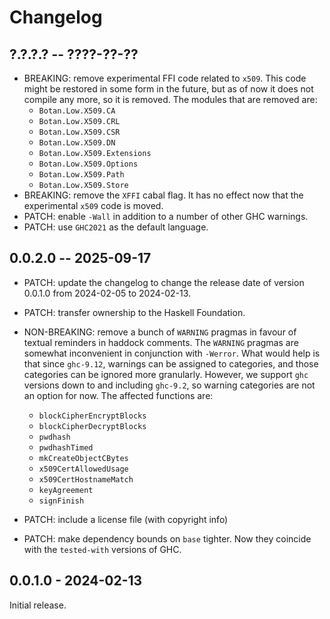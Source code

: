# Changelog

## ?.?.?.? -- ????-??-??

* BREAKING: remove experimental FFI code related to `x509`. This code might be
  restored in some form in the future, but as of now it does not compile any
  more, so it is removed. The modules that are removed are:
  - `Botan.Low.X509.CA`
  - `Botan.Low.X509.CRL`
  - `Botan.Low.X509.CSR`
  - `Botan.Low.X509.DN`
  - `Botan.Low.X509.Extensions`
  - `Botan.Low.X509.Options`
  - `Botan.Low.X509.Path`
  - `Botan.Low.X509.Store`
* BREAKING: remove the `XFFI` cabal flag. It has no effect now that the
  experimental `x509` code is moved.
* PATCH: enable `-Wall` in addition to a number of other GHC warnings.
* PATCH: use `GHC2021` as the default language.

## 0.0.2.0 -- 2025-09-17

* PATCH: update the changelog to change the release date of version 0.0.1.0 from
  2024-02-05 to 2024-02-13.
* PATCH: transfer ownership to the Haskell Foundation.
* NON-BREAKING: remove a bunch of `WARNING` pragmas in favour of textual
  reminders in haddock comments. The `WARNING` pragmas are somewhat inconvenient
  in conjunction with `-Werror`. What would help is that since `ghc-9.12`,
  warnings can be assigned to categories, and those categories can be ignored
  more granularly. However, we support `ghc` versions down to and including
  `ghc-9.2`, so warning categories are not an option for now. The affected
  functions are:

  - `blockCipherEncryptBlocks`
  - `blockCipherDecryptBlocks`
  - `pwdhash`
  - `pwdhashTimed`
  - `mkCreateObjectCBytes`
  - `x509CertAllowedUsage`
  - `x509CertHostnameMatch`
  - `keyAgreement`
  - `signFinish`
* PATCH: include a license file (with copyright info)
* PATCH: make dependency bounds on `base` tighter. Now they coincide with the
  `tested-with` versions of GHC.

## 0.0.1.0 - 2024-02-13

Initial release.

